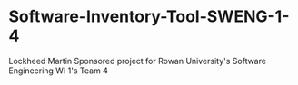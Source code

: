 # Software-Inventory-Tool-SWENG-1-4
Lockheed Martin Sponsored project for Rowan University's Software Engineering WI 1's Team 4
